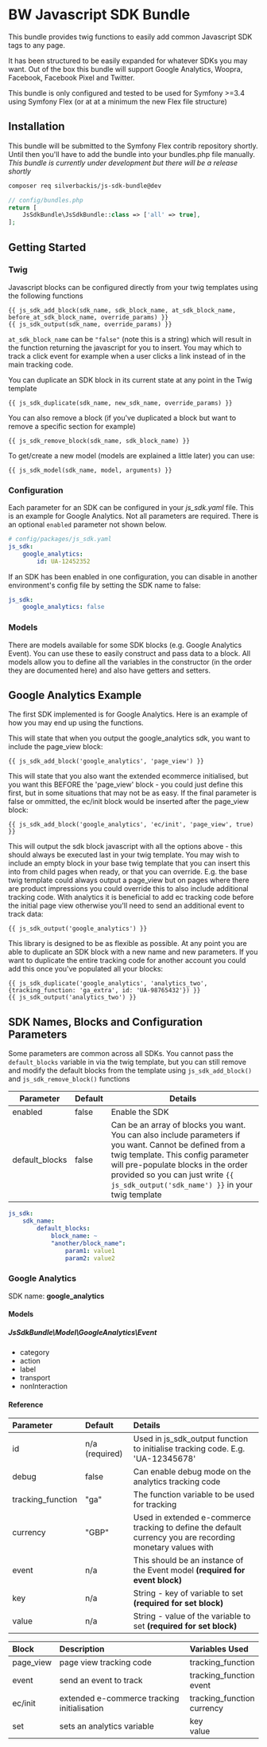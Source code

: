 # BW Javascript SDK Bundle
This bundle provides twig functions to easily add common Javascript SDK tags to any page.

It has been structured to be easily expanded for whatever SDKs you may want. Out of the box this bundle will support Google Analytics, Woopra, Facebook, Facebook Pixel and Twitter.

This bundle is only configured and tested to be used for Symfony >=3.4 using Symfony Flex (or at at a minimum the new Flex file structure)

## Installation
This bundle will be submitted to the Symfony Flex contrib repository shortly. Until then you'll have to add the bundle into your bundles.php file manually.
*This bundle is currently under development but there will be a release shortly*
```bash
composer req silverbackis/js-sdk-bundle@dev
```

```php
// config/bundles.php
return [
    JsSdkBundle\JsSdkBundle::class => ['all' => true],
];
```

## Getting Started
### Twig
Javascript blocks can be configured directly from your twig templates using the following functions
```twig
{{ js_sdk_add_block(sdk_name, sdk_block_name, at_sdk_block_name, before_at_sdk_block_name, override_params) }}
{{ js_sdk_output(sdk_name, override_params) }}
```
`at_sdk_block_name` can be `"false"` (note this is a string) which will result in the function returning the javascript for you to insert. You may which to track a click event for example when a user clicks a link instead of in the main tracking code.

You can duplicate an SDK block in its current state at any point in the Twig template
```twig
{{ js_sdk_duplicate(sdk_name, new_sdk_name, override_params) }}
```

You can also remove a block (if you've duplicated a block but want to remove a specific section for example)
```twig
{{ js_sdk_remove_block(sdk_name, sdk_block_name) }}
```

To get/create a new model (models are explained a little later) you can use:
```twig
{{ js_sdk_model(sdk_name, model, arguments) }}
```

### Configuration
Each parameter for an SDK can be configured in your *js_sdk.yaml* file. This is an example for Google Analytics. Not all parameters are required. There is an optional `enabled` parameter not shown below.
```yaml
# config/packages/js_sdk.yaml
js_sdk:
    google_analytics:
        id: UA-12452352
```

If an SDK has been enabled in one configuration, you can disable in another environment's config file by setting the SDK name to false:
```yaml
js_sdk:
    google_analytics: false
```

### Models
There are models available for some SDK blocks (e.g. Google Analytics Event). You can use these to easily construct and pass data to a block. All models allow you to define all the variables in the constructor (in the order they are documented here) and also have getters and setters.

## Google Analytics Example
The first SDK implemented is for Google Analytics. Here is an example of how you may end up using the functions.

This will state that when you output the google_analytics sdk, you want to include the page_view block:
```twig
{{ js_sdk_add_block('google_analytics', 'page_view') }}
```

This will state that you also want the extended ecommerce initialised, but you want this BEFORE the 'page_view' block - you could just define this first, but in some situations that may not be as easy. If the final parameter is false or ommitted, the ec/init block would be inserted after the page_view block:
```twig
{{ js_sdk_add_block('google_analytics', 'ec/init', 'page_view', true) }}
```

This will output the sdk block javascript with all the options above - this should always be executed last in your twig template. You may wish to include an empty block in your base twig template that you can insert this into from child pages when ready, or that you can override. E.g. the base twig template could always output a page_view but on pages where there are product impressions you could override this to also include additional tracking code. With analytics it is beneficial to add ec tracking code before the initial page view otherwise you'll need to send an additional event to track data:
```twig
{{ js_sdk_output('google_analytics') }}
```

This library is designed to be as flexible as possible. At any point you are able to duplicate an SDK block with a new name and new parameters. If you want to duplicate the entire tracking code for another account you could add this once you've populated all your blocks:
```twig
{{ js_sdk_duplicate('google_analytics', 'analytics_two', {tracking_function: 'ga_extra', id: 'UA-98765432'}) }}
{{ js_sdk_output('analytics_two') }}
```

## SDK Names, Blocks and Configuration Parameters
Some parameters are common across all SDKs. You cannot pass the `default_blocks` variable in via the twig template, but you can still remove and modify the default blocks from the template using `js_sdk_add_block()` and `js_sdk_remove_block()` functions

| Parameter | Default | Details |
| --- | --- | --- |
| enabled | false | Enable the SDK |
| default_blocks | false | Can be an array of blocks you want. You can also include parameters if you want. Cannot be defined from a twig template. This config parameter will pre-populate blocks in the order provided so you can just write `{{ js_sdk_output('sdk_name') }}` in your twig template |

```yaml
js_sdk:
    sdk_name:
        default_blocks:
            block_name: ~
            "another/block_name":
                param1: value1
                param2: value2
```

### Google Analytics
SDK name: **google_analytics**

#### Models
##### JsSdkBundle\Model\GoogleAnalytics\Event
- category
- action
- label
- transport
- nonInteraction

#### Reference
| Parameter | Default | Details |
| :--- | :--- | :--- |
| id | n/a (required) | Used in js_sdk_output function to initialise tracking code. E.g. 'UA-12345678' |
| debug | false | Can enable debug mode on the analytics tracking code |
| tracking_function | "ga" | The function variable to be used for tracking |
| currency | "GBP" | Used in extended e-commerce tracking to define the default currency you are recording monetary values with |
| event | n/a | This should be an instance of the Event model **(required for event block)** |
| key | n/a | String - key of variable to set **(required for set block)** |
| value | n/a | String - value of the variable to set **(required for set block)** |

| Block | Description | Variables Used
| :--- | :--- | :--- |
| page_view | page view tracking code | tracking_function |
| event | send an event to track | tracking_function<br>event |
| ec/init | extended e-commerce tracking initialisation | tracking_function<br>currency |
| set | sets an analytics variable | key<br>value |
